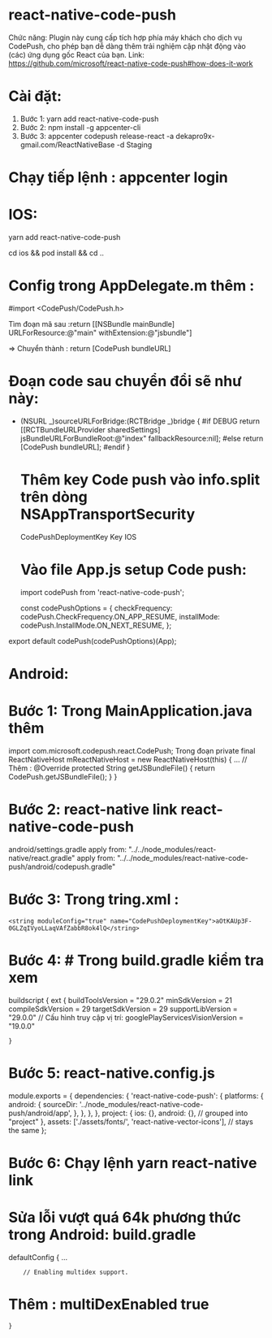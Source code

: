# react-native-code-push

Chức năng: Plugin này cung cấp tích hợp phía máy khách cho dịch vụ CodePush, cho phép bạn dễ dàng thêm trải nghiệm cập nhật động vào (các) ứng dụng gốc React của bạn.
Link: https://github.com/microsoft/react-native-code-push#how-does-it-work

# Cài đặt:

1. Bước 1: yarn add react-native-code-push
2. Bước 2: npm install -g appcenter-cli
3. Bước 3: appcenter codepush release-react -a dekapro9x-gmail.com/ReactNativeBase -d Staging

# Chạy tiếp lệnh : appcenter login

# IOS:

yarn add react-native-code-push

cd ios && pod install && cd ..

# Config trong AppDelegate.m thêm :

#import <CodePush/CodePush.h>

Tìm đoạn mã sau :return [[NSBundle mainBundle] URLForResource:@"main" withExtension:@"jsbundle"]

=> Chuyển thành : return [CodePush bundleURL]

# Đoạn code sau chuyển đổi sẽ như này:

- (NSURL _)sourceURLForBridge:(RCTBridge _)bridge
  {
  #if DEBUG
  return [[RCTBundleURLProvider sharedSettings] jsBundleURLForBundleRoot:@"index" fallbackResource:nil];
  #else
  return [CodePush bundleURL];
  #endif
  }

  # Thêm key Code push vào info.split trên dòng <key>NSAppTransportSecurity</key>

  <key>CodePushDeploymentKey</key>
  <string>Key IOS</string>

  # Vào file App.js setup Code push:

  import codePush from 'react-native-code-push';

  const codePushOptions = {
  checkFrequency: codePush.CheckFrequency.ON_APP_RESUME,
  installMode: codePush.InstallMode.ON_NEXT_RESUME,
  };

export default codePush(codePushOptions)(App);

# Android:
# Bước 1: Trong MainApplication.java thêm 
import com.microsoft.codepush.react.CodePush;
Trong đoạn private final ReactNativeHost mReactNativeHost = new ReactNativeHost(this) {
...
// Thêm :
@Override
protected String getJSBundleFile() {
return CodePush.getJSBundleFile();
}
}

# Bước 2: react-native link react-native-code-push
android/settings.gradle
apply from: "../../node_modules/react-native/react.gradle"
apply from: "../../node_modules/react-native-code-push/android/codepush.gradle"

# Bước 3: Trong tring.xml :
    <string moduleConfig="true" name="CodePushDeploymentKey">aOtKAUp3F-0GLZqIVyoLLaqVAfZabbR8ok4lQ</string>

# Bước 4: # Trong build.gradle kiểm tra xem

buildscript {
ext {
buildToolsVersion = "29.0.2"
minSdkVersion = 21
compileSdkVersion = 29
targetSdkVersion = 29
supportLibVersion = "29.0.0"
// Cấu hình truy cập vị trí:
googlePlayServicesVisionVersion = "19.0.0"

    }

# Bước 5: react-native.config.js
module.exports = {
dependencies: {
'react-native-code-push': {
platforms: {
android: {
sourceDir: '../node_modules/react-native-code-push/android/app',
},
},
},
},
project: {
ios: {},
android: {}, // grouped into "project"
},
assets: ['./assets/fonts/', 'react-native-vector-icons'], // stays the same
};

# Bước 6: Chạy lệnh yarn react-native link

# Sửa lỗi vượt quá 64k phương thức trong Android: build.gradle

defaultConfig {
...

        // Enabling multidex support.

# Thêm : multiDexEnabled true

    }
